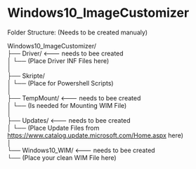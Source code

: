 # Windows10_ImageCustomizer

Folder Structure: (Needs to be created manualy)

Windows10_ImageCustomizer/ </br>
├── Driver/ <--- needs to bee created </br>
│   └── (Place Driver INF Files here)</br>
│</br>
├── Skripte/\
│   └── (Place for Powershell Scripts)\
│\
├── TempMount/ <--- needs to bee created\
│   └── (Is needed for Mounting WIM File)\
│\
├── Updates/ <--- needs to bee created\
│   └── (Place Update Files from https://www.catalog.update.microsoft.com/Home.aspx here)\
│\
└── Windows10_WIM/ <--- needs to bee created\
    └── (Place your clean WIM File here)
